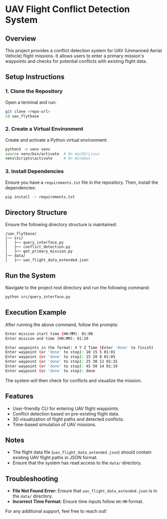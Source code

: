 
# UAV Flight Conflict Detection System

## Overview
This project provides a conflict detection system for UAV (Unmanned Aerial Vehicle) flight missions. It allows users to enter a primary mission's waypoints and checks for potential conflicts with existing flight data.

## Setup Instructions

### **1. Clone the Repository**  
Open a terminal and run:  
```bash
git clone <repo-url>
cd uav_flytbase
```

### **2. Create a Virtual Environment**  
Create and activate a Python virtual environment:  
```bash
python3 -m venv venv
source venv/bin/activate  # On macOS/Linux
venv\Scripts\activate     # On Windows
```

### **3. Install Dependencies**  
Ensure you have a `requirements.txt` file in the repository. Then, install the dependencies:  
```bash
pip install -r requirements.txt
```

## Directory Structure  
Ensure the following directory structure is maintained:
```
/uav_flytbase/
│── src/
│   ├── query_interface.py
│   ├── conflict_detection.py
│   ├── get_primary_mission.py
│── data/
│   ├── uav_flight_data_extended.json
```

## Run the System  
Navigate to the project root directory and run the following command:
```bash
python src/query_interface.py
```

## Execution Example  
After running the above command, follow the prompts:
```bash
Enter mission start time (HH:MM): 01:00
Enter mission end time (HH:MM): 01:20

Enter waypoints in the format: X Y Z Time (Enter 'done' to finish)
Enter waypoint (or 'done' to stop): 10 15 5 01:01
Enter waypoint (or 'done' to stop): 15 20 8 01:05
Enter waypoint (or 'done' to stop): 25 30 12 01:15
Enter waypoint (or 'done' to stop): 45 50 14 01:19
Enter waypoint (or 'done' to stop): done
```
The system will then check for conflicts and visualize the mission.

## Features  
- User-friendly CLI for entering UAV flight waypoints.
- Conflict detection based on pre-existing flight data.
- 3D visualization of flight paths and detected conflicts.
- Time-based simulation of UAV missions.

## Notes  
- The flight data file (`uav_flight_data_extended.json`) should contain existing UAV flight paths in JSON format.
- Ensure that the system has read access to the `data/` directory.

## Troubleshooting  
- **File Not Found Error:** Ensure that `uav_flight_data_extended.json` is in the `data/` directory.
- **Incorrect Time Format:** Ensure time inputs follow `HH:MM` format.

For any additional support, feel free to reach out!

